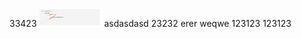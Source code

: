 33423
<img src="https://github.com/dreamwa1ker/tesla-repo/blob/master/Screen%20Shot%202020-11-03%20at%2011.22.16.png" alt="drawing" width="100"/>
asdasdasd
23232
erer
weqwe
123123
123123
